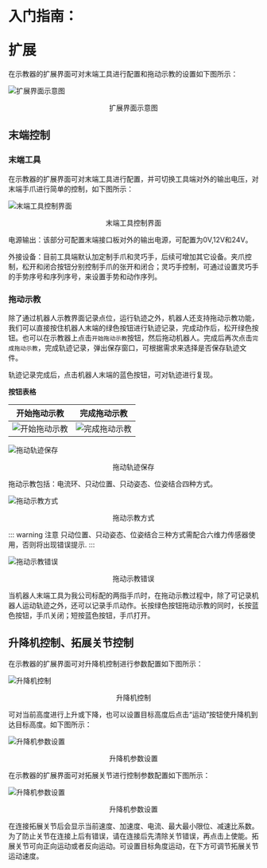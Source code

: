 # <p class="hidden">入门指南：</p>扩展

在示教器的扩展界面可对末端工具进行配置和拖动示教的设置如下图所示：

![扩展界面示意图](../teachingPendant/doc/image226.png)

<center>扩展界面示意图</center>

## 末端控制

### 末端工具

在示教器的扩展界面可对末端工具进行配置，并可切换工具端对外的输出电压，对末端手爪进行简单的控制，如下图所示：

![末端工具控制界面](../teachingPendant/doc/image227.png)

<center>末端工具控制界面</center>

电源输出：该部分可配置末端接口板对外的输出电源，可配置为0V,12V和24V。

外接设备：目前工具端默认加定制手爪和灵巧手，后续可增加其它设备。夹爪控制，松开和闭合按钮分别控制手爪的张开和闭合；灵巧手控制，可通过设置灵巧手的手势序号和序列序号，来设置手势和动作序列。

### 拖动示教

除了通过机器人示教界面记录点位，运行轨迹之外，机器人还支持拖动示教功能，我们可以直接按住机器人末端的绿色按钮进行轨迹记录，完成动作后，松开绿色按钮。也可以在示教器上点击`开始拖动示教`按钮，然后拖动机器人。完成后再次点击`完成拖动示教`，完成轨迹记录，弹出保存窗口，可根据需求来选择是否保存轨迹文件。

轨迹记录完成后，点击机器人末端的蓝色按钮，可对轨迹进行复现。

**按钮表格**  

| 开始拖动示教 |完成拖动示教 |
|------|------|
| ![开始拖动示教](../teachingPendant/doc/image228.png)  |![完成拖动示教](../teachingPendant/doc/image229.png)  |

![拖动轨迹保存](../teachingPendant/doc/image230.png)

<center>拖动轨迹保存</center>

拖动示教包括：电流环、只动位置、只动姿态、位姿结合四种方式。

![拖动示教方式](../teachingPendant/doc/image231.png)

<center>拖动示教方式</center>

::: warning 注意
只动位置、只动姿态、位姿结合三种方式需配合六维力传感器使用，否则将出现错误提示.
:::

![拖动示教错误](../teachingPendant/doc/image232.png)

<center>拖动示教错误</center>

当机器人末端工具为我公司标配的两指手爪时，在拖动示教过程中，除了可记录机器人运动轨迹之外，还可以记录手爪动作。长按绿色按钮拖动示教的同时，长按蓝色按钮，手爪关闭；短按蓝色按钮，手爪打开。

## 升降机控制、拓展关节控制

在示教器的扩展界面可对升降机控制进行参数配置如下图所示：

![升降机控制](../teachingPendant/doc/image233.png)

<center>升降机控制</center>

可对当前高度进行上升或下降，也可以设置目标高度后点击“运动”按钮使升降机到达目标高度。如下图所示：

![升降机参数设置](../teachingPendant/doc/image234.png)

<center>升降机参数设置</center>

在示教器的扩展界面可对拓展关节进行控制参数配置如下图所示：

![升降机参数设置](../teachingPendant/doc/image235.png)

<center>升降机参数设置</center>

在连接拓展关节后会显示当前速度、加速度、电流、最大最小限位、减速比系数。为了防止关节在连接上后有错误，请在连接后先清除关节错误，再点击上使能。拓展关节可向正向运动或者反向运动。可设置目标角度运动，在下方可调节拓展关节运动速度。
